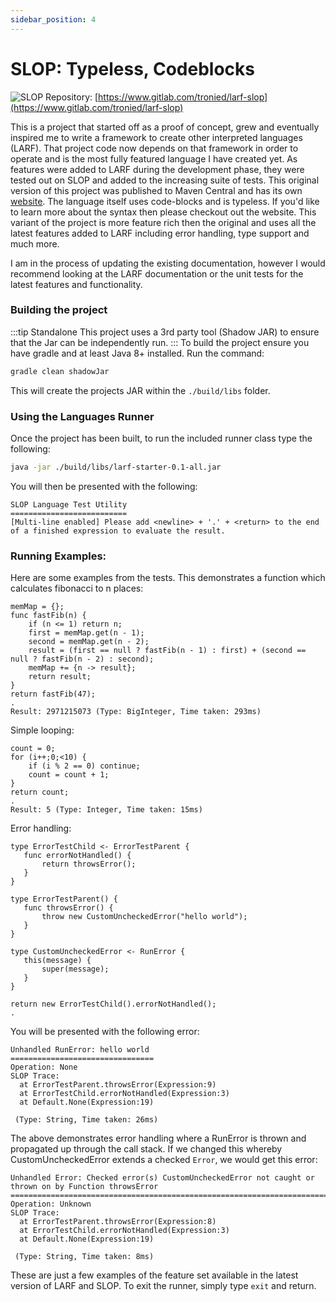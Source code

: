 ```yaml
---
sidebar_position: 4
---
```

# SLOP: Typeless, Codeblocks
![SLOP](/img/slop.jpg)
Repository: [https://www.gitlab.com/tronied/larf-slop](https://www.gitlab.com/tronied/larf-slop)

This is a project that started off as a proof of concept, grew and eventually inspired me to write a framework to 
create other interpreted languages (LARF). That project code now depends on that framework in order to operate and
is the most fully featured language I have created yet. As features were added to LARF during the development phase,
they were tested out on SLOP and added to the increasing suite of tests. This original version of this project was
published to Maven Central and has its own [website](https://www.slop.dev). The language itself uses code-blocks and is typeless.
If you'd like to learn more about the syntax then please checkout out the website. This variant of the project is 
more feature rich then the original and uses all the latest features added to LARF including error handling, 
type support and much more.

I am in the process of updating the existing documentation, however I would recommend looking at the LARF documentation 
or the unit tests for the latest features and functionality.
### Building the project
:::tip Standalone
This project uses a 3rd party tool (Shadow JAR) to ensure that the Jar can be independently run.
:::
To build the project ensure you have gradle and at least Java 8+ installed. Run the command:
```bash
gradle clean shadowJar
```
This will create the projects JAR within the ``./build/libs`` folder.

### Using the Languages Runner
Once the project has been built, to run the included runner class type the following:
```bash
java -jar ./build/libs/larf-starter-0.1-all.jar
```
You will then be presented with the following:
```
SLOP Language Test Utility
==========================
[Multi-line enabled] Please add <newline> + '.' + <return> to the end of a finished expression to evaluate the result.

```
### Running Examples:
Here are some examples from the tests. This demonstrates a function which calculates fibonacci to n places:
```
memMap = {};
func fastFib(n) {
    if (n <= 1) return n;
    first = memMap.get(n - 1);
    second = memMap.get(n - 2);
    result = (first == null ? fastFib(n - 1) : first) + (second == null ? fastFib(n - 2) : second);
    memMap += {n -> result};
    return result;
}
return fastFib(47);
.
Result: 2971215073 (Type: BigInteger, Time taken: 293ms)
```
Simple looping:
```
count = 0;
for (i++;0;<10) {
    if (i % 2 == 0) continue;
    count = count + 1;
}
return count;
.
Result: 5 (Type: Integer, Time taken: 15ms)
```
Error handling:
```
type ErrorTestChild <- ErrorTestParent {
   func errorNotHandled() {
       return throwsError();
   }
}

type ErrorTestParent() {
   func throwsError() {
       throw new CustomUncheckedError("hello world");
   }
}

type CustomUncheckedError <- RunError {
   this(message) {
       super(message);
   }
}

return new ErrorTestChild().errorNotHandled();
.
```
You will be presented with the following error:
```
Unhandled RunError: hello world
================================
Operation: None
SLOP Trace:
  at ErrorTestParent.throwsError(Expression:9)
  at ErrorTestChild.errorNotHandled(Expression:3)
  at Default.None(Expression:19)

 (Type: String, Time taken: 26ms)
```
The above demonstrates error handling where a RunError is thrown and propagated up through the call stack. If we 
changed this whereby CustomUncheckedError extends a checked ``Error``, we would get this error:
```
Unhandled Error: Checked error(s) CustomUncheckedError not caught or thrown on by Function throwsError
=======================================================================================================
Operation: Unknown
SLOP Trace:
  at ErrorTestParent.throwsError(Expression:8)
  at ErrorTestChild.errorNotHandled(Expression:3)
  at Default.None(Expression:19)

 (Type: String, Time taken: 8ms)
```
These are just a few examples of the feature set available in the latest version of LARF and SLOP. To exit
the runner, simply type ``exit`` and return.
